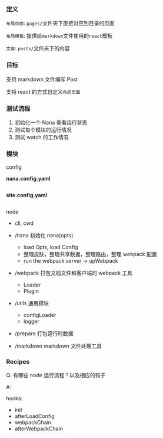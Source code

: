 ### 定义

`布局页面`: `pages/`文件夹下直接对应到目录的页面

`布局模板`: 提供给`markdown`文件使用的`react`模板

`文章`: `posts/`文件夹下的内容

### 目标

支持 markdown 文件编写 Post

支持 react 的方式自定义`布局页面`

### 测试流程

1. 初始化一个 Nana 查看运行状态
2. 测试每个模块的运行情况
3. 测试 watch 的工作情况

### 模块

config

**nana.config.yaml**

```yaml
```

**site.config.yaml**

```yaml
```

node

- cli, cwd

- /nana 初始化 nana(opts)

  - load Opts, load Config
  - 整理皮肤，整理共享数据，整理路由，整理 webpack 配置
  - run the webpack server -> upWebpack<compiler>

- /webpack 打包文档文件和客户端的 webpack 工具
  - Loader
  - Plugin
- /utils 通用模块
  - configLoader
  - logger
- /prepare 打包运行时数据
- /markdown markdown 文件处理工具

### Recipes

Q: 有哪些 node 运行流程？以及相应的钩子

A:

hooks:

- init
- afterLoadConfig
- webpackChain
- afterWebpackChain
